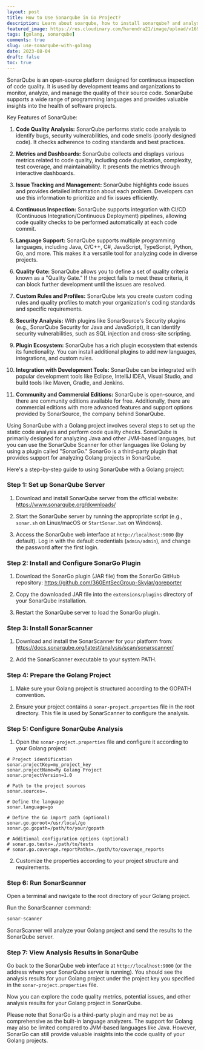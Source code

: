 ```yaml
---
layout: post
title: How to Use Sonarqube in Go Project?
description: Learn about soarqube, how to install sonarqube? and analyse your go code with sonarqube.
featured_image: https://res.cloudinary.com/harendra21/image/upload/v1691085870/awesome-go-lang/sonarqube-share_tw4ntv.png
tags: [golang, sonarqube]
comments: true
slug: use-sonarqube-with-golang
date: 2023-08-04
draft: false
toc: true
---
```


SonarQube is an open-source platform designed for continuous inspection of code quality. It is used by development teams and organizations to monitor, analyze, and manage the quality of their source code. SonarQube supports a wide range of programming languages and provides valuable insights into the health of software projects.

Key Features of SonarQube:

1. **Code Quality Analysis:** SonarQube performs static code analysis to identify bugs, security vulnerabilities, and code smells (poorly designed code). It checks adherence to coding standards and best practices.

2. **Metrics and Dashboards:** SonarQube collects and displays various metrics related to code quality, including code duplication, complexity, test coverage, and maintainability. It presents the metrics through interactive dashboards.

3. **Issue Tracking and Management:** SonarQube highlights code issues and provides detailed information about each problem. Developers can use this information to prioritize and fix issues efficiently.

4. **Continuous Inspection:** SonarQube supports integration with CI/CD (Continuous Integration/Continuous Deployment) pipelines, allowing code quality checks to be performed automatically at each code commit.

5. **Language Support:** SonarQube supports multiple programming languages, including Java, C/C++, C#, JavaScript, TypeScript, Python, Go, and more. This makes it a versatile tool for analyzing code in diverse projects.

6. **Quality Gate:** SonarQube allows you to define a set of quality criteria known as a "Quality Gate." If the project fails to meet these criteria, it can block further development until the issues are resolved.

7. **Custom Rules and Profiles:** SonarQube lets you create custom coding rules and quality profiles to match your organization's coding standards and specific requirements.

8. **Security Analysis:** With plugins like SonarSource's Security plugins (e.g., SonarQube Security for Java and JavaScript), it can identify security vulnerabilities, such as SQL injection and cross-site scripting.

9. **Plugin Ecosystem:** SonarQube has a rich plugin ecosystem that extends its functionality. You can install additional plugins to add new languages, integrations, and custom rules.

10. **Integration with Development Tools:** SonarQube can be integrated with popular development tools like Eclipse, IntelliJ IDEA, Visual Studio, and build tools like Maven, Gradle, and Jenkins.

11. **Community and Commercial Editions:** SonarQube is open-source, and there are community editions available for free. Additionally, there are commercial editions with more advanced features and support options provided by SonarSource, the company behind SonarQube.

Using SonarQube with a Golang project involves several steps to set up the static code analysis and perform code quality checks. SonarQube is primarily designed for analyzing Java and other JVM-based languages, but you can use the SonarQube Scanner for other languages like Golang by using a plugin called "SonarGo." SonarGo is a third-party plugin that provides support for analyzing Golang projects in SonarQube.

Here's a step-by-step guide to using SonarQube with a Golang project:

### Step 1: Set up SonarQube Server

1. Download and install SonarQube server from the official website: https://www.sonarqube.org/downloads/

2. Start the SonarQube server by running the appropriate script (e.g., `sonar.sh` on Linux/macOS or `StartSonar.bat` on Windows).

3. Access the SonarQube web interface at `http://localhost:9000` (by default). Log in with the default credentials (`admin/admin`), and change the password after the first login.

### Step 2: Install and Configure SonarGo Plugin

1. Download the SonarGo plugin (JAR file) from the SonarGo GitHub repository: https://github.com/360EntSecGroup-Skylar/goreporter

2. Copy the downloaded JAR file into the `extensions/plugins` directory of your SonarQube installation.

3. Restart the SonarQube server to load the SonarGo plugin.

### Step 3: Install SonarScanner

1. Download and install the SonarScanner for your platform from: https://docs.sonarqube.org/latest/analysis/scan/sonarscanner/

2. Add the SonarScanner executable to your system PATH.

### Step 4: Prepare the Golang Project

1. Make sure your Golang project is structured according to the GOPATH convention.

2. Ensure your project contains a `sonar-project.properties` file in the root directory. This file is used by SonarScanner to configure the analysis.

### Step 5: Configure SonarQube Analysis

1. Open the `sonar-project.properties` file and configure it according to your Golang project:

```properties
# Project identification
sonar.projectKey=my_project_key
sonar.projectName=My Golang Project
sonar.projectVersion=1.0

# Path to the project sources
sonar.sources=.

# Define the language
sonar.language=go

# Define the Go import path (optional)
sonar.go.goroot=/usr/local/go
sonar.go.gopath=/path/to/your/gopath

# Additional configuration options (optional)
# sonar.go.tests=./path/to/tests
# sonar.go.coverage.reportPaths=./path/to/coverage_reports
```

2. Customize the properties according to your project structure and requirements.

### Step 6: Run SonarScanner

Open a terminal and navigate to the root directory of your Golang project.

Run the SonarScanner command:

```bash
sonar-scanner
```

SonarScanner will analyze your Golang project and send the results to the SonarQube server.

### Step 7: View Analysis Results in SonarQube

Go back to the SonarQube web interface at `http://localhost:9000` (or the address where your SonarQube server is running). You should see the analysis results for your Golang project under the project key you specified in the `sonar-project.properties` file.

Now you can explore the code quality metrics, potential issues, and other analysis results for your Golang project in SonarQube.

Please note that SonarGo is a third-party plugin and may not be as comprehensive as the built-in language analyzers. The support for Golang may also be limited compared to JVM-based languages like Java. However, SonarGo can still provide valuable insights into the code quality of your Golang projects.

